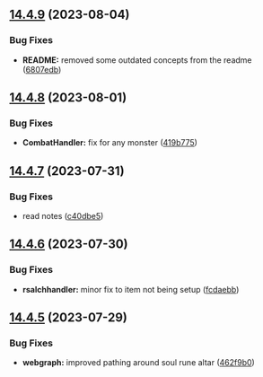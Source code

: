 ## [14.4.9](https://github.com/Torwent/WaspLib/compare/v14.4.8...v14.4.9) (2023-08-04)


### Bug Fixes

* **README:** removed some outdated concepts from the readme ([6807edb](https://github.com/Torwent/WaspLib/commit/6807edb523b2d890135d472bba5a3f432ac490d7))



## [14.4.8](https://github.com/Torwent/WaspLib/compare/v14.4.7...v14.4.8) (2023-08-01)


### Bug Fixes

* **CombatHandler:** fix for any monster ([419b775](https://github.com/Torwent/WaspLib/commit/419b77550aac479361b46f2375d8b8abc289550d))



## [14.4.7](https://github.com/Torwent/WaspLib/compare/v14.4.6...v14.4.7) (2023-07-31)


### Bug Fixes

* read notes ([c40dbe5](https://github.com/Torwent/WaspLib/commit/c40dbe5474ef258ec08a3f23422d437bbbd1d130))



## [14.4.6](https://github.com/Torwent/WaspLib/compare/v14.4.5...v14.4.6) (2023-07-30)


### Bug Fixes

* **rsalchhandler:** minor fix to item not being setup ([fcdaebb](https://github.com/Torwent/WaspLib/commit/fcdaebb908243d3a6b8cf6caf67cc7f9349f3faa))



## [14.4.5](https://github.com/Torwent/WaspLib/compare/v14.4.4...v14.4.5) (2023-07-29)


### Bug Fixes

* **webgraph:** improved pathing around soul rune altar ([462f9b0](https://github.com/Torwent/WaspLib/commit/462f9b006728ed888f8a8e13b8b2067763f8c80f))



